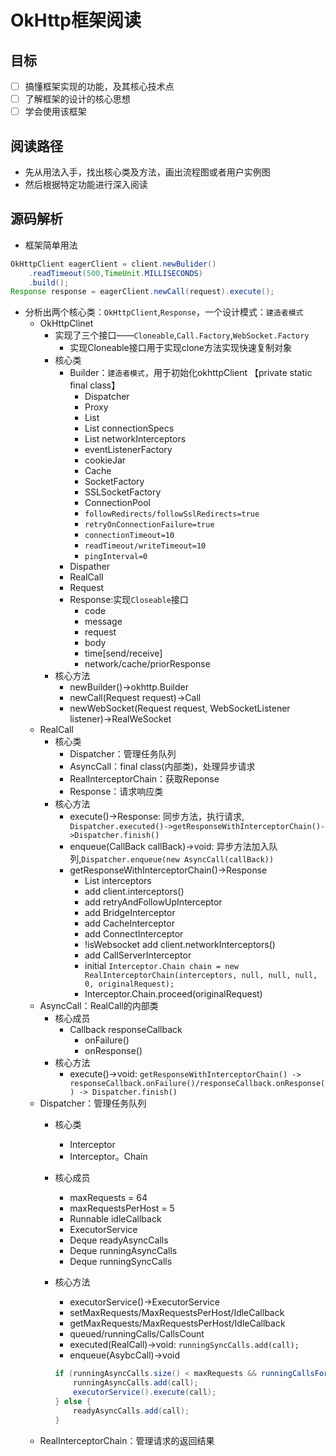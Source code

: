 # OkHttp框架阅读

## 目标
+ [ ] 搞懂框架实现的功能，及其核心技术点
+ [ ] 了解框架的设计的核心思想
+ [ ] 学会使用该框架

## 阅读路径
+ 先从用法入手，找出核心类及方法，画出流程图或者用户实例图
+ 然后根据特定功能进行深入阅读


## 源码解析
+ 框架简单用法

```java
OkHttpClient eagerClient = client.newBulider()
	.readTimeout(500,TimeUnit.MILLISECONDS)
	.build();
Response response = eagerClient.newCall(request).execute();
```
	
+ 分析出两个核心类：`OkHttpClient`,`Response`，一个设计模式：`建造者模式`
	+ OkHttpClinet
		+ 实现了三个接口——`Cloneable`,`Call.Factory`,`WebSocket.Factory` 
			+ 实现Cloneable接口用于实现clone方法实现快速复制对象
		+ 核心类
			+ Builder：`建造者模式`，用于初始化okhttpClient 【private static final class】
				+ Dispatcher
				+ Proxy
				+ List<Protocol>
				+ List<Interceptor> connectionSpecs
				+ List<Interceptor> networkInterceptors
				+ eventListenerFactory
				+ cookieJar
				+ Cache
				+ SocketFactory
				+ SSLSocketFactory
				+ ConnectionPool
				+ `followRedirects/followSslRedirects=true`
				+ `retryOnConnectionFailure=true`
				+ `connectionTimeout=10`
				+ `readTimeout/writeTimeout=10`
				+ `pingInterval=0` 
			+ Dispather
			+ RealCall
			+ Request
			+ Response:实现`Closeable`接口
				+ code
				+ message
				+ request
				+ body
				+ time[send/receive]
				+ network/cache/priorResponse 
		+ 核心方法
			+ newBuilder()->okhttp.Builder
			+ newCall(Request request)->Call 
			+ newWebSocket(Request request, WebSocketListener listener)->RealWeSocket
	+ RealCall 
		+ 核心类
			+ Dispatcher：管理任务队列
			+ AsyncCall：final class(内部类)，处理异步请求 
			+ RealInterceptorChain：获取Reponse
			+ Response：请求响应类
		+ 核心方法
			+ execute()->Response: 同步方法，执行请求,` Dispatcher.executed()->getResponseWithInterceptorChain()->Dispatcher.finish()` 
			+ enqueue(CallBack callBack)->void: 异步方法加入队列,`Dispatcher.enqueue(new AsyncCall(callBack))`
			+  getResponseWithInterceptorChain()->Response
				+ List<Interceptor> interceptors
				+ add client.interceptors()  
				+ add retryAndFollowUpInterceptor
				+ add BridgeInterceptor
				+ add CacheInterceptor
				+ add ConnectInterceptor
				+ !isWebsocket add client.networkInterceptors()
				+ add CallServerInterceptor
				+ initial `Interceptor.Chain chain = new RealInterceptorChain(interceptors, null, null, null, 0, originalRequest);`
				+ Interceptor.Chain.proceed(originalRequest)
	+ AsyncCall：RealCall的内部类
		+ 核心成员
			+ Callback responseCallback
				+ onFailure()
				+ onResponse() 
		+ 核心方法
			+ execute()->void: `getResponseWithInterceptorChain() -> responseCallback.onFailure()/responseCallback.onResponse() -> Dispatcher.finish()`    
	+ Dispatcher：管理任务队列
		+ 核心类
			+ Interceptor
			+ Interceptor。Chain	  
		+ 核心成员
			+ maxRequests = 64
			+ maxRequestsPerHost = 5
			+ Runnable idleCallback
			+ ExecutorService
			+ Deque<AsyncCall> readyAsyncCalls
			+ Deque<AsyncCall> runningAsyncCalls
			+ Deque<AsyncCall> runningSyncCalls 
		+ 核心方法
			+ executorService()->ExecutorService
			+ setMaxRequests/MaxRequestsPerHost/IdleCallback
			+ getMaxRequests/MaxRequestsPerHost/IdleCallback
			+ queued/runningCalls/CallsCount
			+ executed(RealCall)->void: `runningSyncCalls.add(call);`
			+ enqueue(AsybcCall)->void

			```java
			if (runningAsyncCalls.size() < maxRequests && runningCallsForHost(call) < maxRequestsPerHost) {
				runningAsyncCalls.add(call);
				executorService().execute(call);
			} else {
				readyAsyncCalls.add(call);
			}
    		```
    + RealInterceptorChain：管理请求的返回结果		